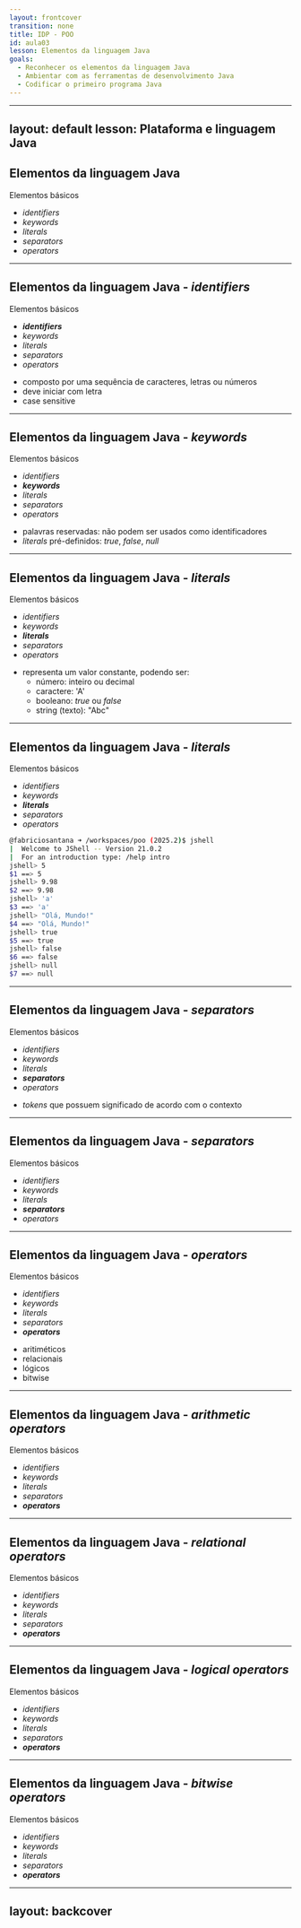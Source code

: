 ```yaml
---
layout: frontcover
transition: none
title: IDP - POO
id: aula03
lesson: Elementos da linguagem Java
goals:
  - Reconhecer os elementos da linguagem Java
  - Ambientar com as ferramentas de desenvolvimento Java
  - Codificar o primeiro programa Java
---
```


---
layout: default
lesson: Plataforma e linguagem Java
---

## Elementos da linguagem Java

<div class="mt-4 grid grid-cols-2">
<div>

Elementos básicos
- _identifiers​_
- _keywords​_
- _literals​_
- _separators​_
- _operators​_

</div>

<div>
</div>

</div>

---

## Elementos da linguagem Java - _identifiers_

<div class="mt-4 grid grid-cols-2">
<div>

Elementos básicos
- **_identifiers​_**
- _keywords​_
- _literals​_
- _separators​_
- _operators​_

</div>

<div>

- composto por uma sequência de caracteres, letras ou números
- deve iniciar com letra
- case sensitive

<FigureWithCaption
    src="images/identifiers.png"
    alt="Java identifiers"
    link="https://docs.oracle.com/javase/specs/jls/se21/html/jls-3.html#jls-3.8"
/>

</div>

</div>

---

## Elementos da linguagem Java - _keywords_

<div class="mt-4 grid grid-cols-2">
<div>

Elementos básicos
- _identifiers​_
- **_keywords​_**
- _literals​_
- _separators​_
- _operators​_


</div>

<div>

- palavras reservadas: não podem ser usados como identificadores
- _literals_ pré-definidos: _true_, _false_, _null_

<FigureWithCaption
    src="images/keywords.png"
    alt="Java keywords"
    link="https://docs.oracle.com/javase/specs/jls/se21/html/jls-3.html#jls-3.9"
/>

</div>

</div>

---

## Elementos da linguagem Java - _literals_

<div class="mt-4 grid grid-cols-2">
<div>

Elementos básicos
- _identifiers​_
- _keywords​_
- **_literals​_**
- _separators​_
- _operators​_

</div>

<div>

- representa um valor constante, podendo ser:
    - número: inteiro ou decimal
    - caractere: 'A'
    - booleano: _true_ ou _false_
    - string (texto): "Abc"

<FigureWithCaption
    src="images/literals.png"
    alt="Java literals"
    link="https://docs.oracle.com/javase/specs/jls/se21/html/jls-3.html#jls-3.10"
/>

</div>

</div>

---

## Elementos da linguagem Java - _literals_

<div class="mt-4 grid grid-cols-2">
<div>

Elementos básicos
- _identifiers​_
- _keywords​_
- **_literals​_**
- _separators​_
- _operators​_

</div>

<div>

```bash
@fabriciosantana ➜ /workspaces/poo (2025.2)$ jshell
|  Welcome to JShell -- Version 21.0.2
|  For an introduction type: /help intro
jshell> 5
$1 ==> 5
jshell> 9.98
$2 ==> 9.98
jshell> 'a'
$3 ==> 'a'
jshell> "Olá, Mundo!"
$4 ==> "Olá, Mundo!"
jshell> true
$5 ==> true
jshell> false
$6 ==> false
jshell> null
$7 ==> null
```

</div>

</div>

---

## Elementos da linguagem Java - _separators_

<div class="mt-4 grid grid-cols-2">
<div>

Elementos básicos

- _identifiers​_
- _keywords​_
- _literals​_
- **_separators​_**
- _operators​_

</div>

<div>

- _tokens_ que possuem significado de acordo com o contexto

<FigureWithCaption
    src="images/separators.png"
    alt="Java separators"
    link="https://docs.oracle.com/javase/specs/jls/se21/html/jls-3.html#jls-3.11"
/>

</div>

</div>

---

## Elementos da linguagem Java - _separators_

<div class="mt-4 grid grid-cols-2">
<div>

Elementos básicos

- _identifiers​_
- _keywords​_
- _literals​_
- **_separators​_**
- _operators​_

</div>

<div>

<FigureWithCaption
    src="images/separatorsDetails.png"
    alt="Java separators"
    reference="SCHILDT, Herbert. Java: The Complete Reference. 12. ed. New York: McGraw-Hill Education, 2021. ISBN 978-1-26-046342-2.​"
/>

</div>

</div>


---

## Elementos da linguagem Java - _operators_

<div class="mt-4 grid grid-cols-2">
<div>

Elementos básicos

- _identifiers​_
- _keywords​_
- _literals​_
- _separators​_
- **_operators​_**

</div>

<div>

- aritiméticos
- relacionais
- lógicos
- bitwise

<FigureWithCaption
    src="images/operators.png"
    alt="Java operators"
    link="https://docs.oracle.com/javase/specs/jls/se21/html/jls-3.html#jls-3.12"
/>

</div>

</div>

---

## Elementos da linguagem Java - _arithmetic operators_

<div class="mt-4 grid grid-cols-2">
<div>

Elementos básicos

- _identifiers​_
- _keywords​_
- _literals​_
- _separators​_
- **_operators​_**

</div>

<div>

<FigureWithCaption
    src="images/operatorsArithmetic.png"
    alt="Java arithmetic operators"
    reference="SCHILDT, Herbert. Java: The Complete Reference. 12. ed. New York: McGraw-Hill Education, 2021. ISBN 978-1-26-046342-2.​"
/>

</div>

</div>

---

## Elementos da linguagem Java - _relational operators_

<div class="mt-4 grid grid-cols-2">
<div>

Elementos básicos

- _identifiers​_
- _keywords​_
- _literals​_
- _separators​_
- **_operators​_**

</div>

<div>

<FigureWithCaption
    src="images/operatorsRelational.png"
    alt="Java relational operators"
    reference="SCHILDT, Herbert. Java: The Complete Reference. 12. ed. New York: McGraw-Hill Education, 2021. ISBN 978-1-26-046342-2.​"
/>

</div>

</div>

---

## Elementos da linguagem Java - _logical operators_

<div class="mt-4 grid grid-cols-2">
<div>

Elementos básicos

- _identifiers​_
- _keywords​_
- _literals​_
- _separators​_
- **_operators​_**

</div>

<div>

<FigureWithCaption
    src="images/operatorsBooleanLogical.png"
    alt="Java boolean logical operators"
    reference="SCHILDT, Herbert. Java: The Complete Reference. 12. ed. New York: McGraw-Hill Education, 2021. ISBN 978-1-26-046342-2.​"
/>

</div>

</div>

---

## Elementos da linguagem Java - _bitwise operators_

<div class="mt-4 grid grid-cols-2">
<div>

Elementos básicos

- _identifiers​_
- _keywords​_
- _literals​_
- _separators​_
- **_operators​_**

</div>

<div>

<FigureWithCaption
    src="images/operatorsBitwise.png"
    alt="Java bitwise operators"
    reference="SCHILDT, Herbert. Java: The Complete Reference. 12. ed. New York: McGraw-Hill Education, 2021. ISBN 978-1-26-046342-2.​"
/>

</div>

</div>

---
layout: backcover
---
